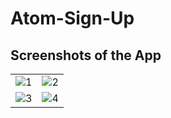 # Atom-Sign-Up

## Screenshots of the App

|  |   |
|---|---|
|![1](https://i.ibb.co/fd94vTr/Whats-App-Image-2021-01-02-at-7-56-49-PM-3.jpg)|![2](https://i.ibb.co/376K3p6/Whats-App-Image-2021-01-02-at-7-56-49-PM.jpg)|
|![3](https://i.ibb.co/myH8h8Q/Whats-App-Image-2021-01-02-at-7-56-49-PM-2.jpg)| ![4](https://i.ibb.co/3R31kb6/Whats-App-Image-2021-01-02-at-7-56-49-PM-1.jpg) |
